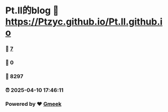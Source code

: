 # Pt.ll的blog :link: https://Ptzyc.github.io/Pt.ll.github.io 
### :page_facing_up: [7](https://Ptzyc.github.io/Pt.ll.github.io/tag.html) 
### :speech_balloon: 0 
### :hibiscus: 8297 
### :alarm_clock: 2025-04-10 17:46:11 
### Powered by :heart: [Gmeek](https://github.com/Meekdai/Gmeek)
